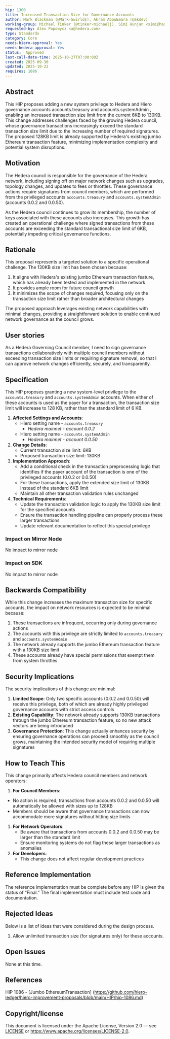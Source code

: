 ```yaml
---
hip: 1300 
title: Increased Transaction Size for Governance Accounts
author: Mark Blackman (@Mark-Swirlds), Akram AbouEmara (@akdev)
working-group: Michael Tinker (@tinker-michaelj), Simi Hunjan <simi@hashgraph.com>
requested-by: Alex Popowycz <a@hedera.com> 
type: Standards
category: Core
needs-hiero-approval: Yes 
needs-hedera-approval: Yes
status:  Approved
last-call-date-time: 2025-10-27T07:00:00Z
created: 2025-09-30 
updated: 2025-10-22
requires: 1086
---
```


## Abstract

This HIP proposes adding a new system privilege to Hedera and Hiero governance accounts accounts.treasury and accounts.systemAdmin , enabling an increased transaction size limit from the current 6KB to 130KB. This change addresses challenges faced by the growing Hedera council, whose governance transactions increasingly exceed the standard transaction size limit due to the increasing number of required signatures. The proposed 128KB limit is already supported by Hedera's existing jumbo Ethereum transaction feature, minimizing implementation complexity and potential system disruptions.

## Motivation

The Hedera council is responsible for the governance of the Hedera network, including signing off on major network changes such as upgrades, topology changes, and updates to fees or throttles. These governance actions require signatures from council members, which are performed from the privileged accounts `accounts.treasury` and `accounts.systemAdmin` (accounts 0.0.2 and 0.0.50).

As the Hedera council continues to grow its membership, the number of keys associated with these accounts also increases. This growth has created an operational challenge where signed transactions from these accounts are exceeding the standard transactional size limit of 6KB, potentially impeding critical governance functions.

## Rationale

This proposal represents a targeted solution to a specific operational challenge. The 130KB size limit has been chosen because:

1. It aligns with Hedera's existing jumbo Ethereum transaction feature, which has already been tested and implemented in the network
2. It provides ample room for future council growth
3. It minimizes the scope of changes required, focusing only on the transaction size limit rather than broader architectural changes

The proposed approach leverages existing network capabilities with minimal changes, providing a straightforward solution to enable continued network governance as the council grows.

## User stories

As a Hedera Governing Council member, I need to sign governance transactions collaboratively with multiple council members without exceeding transaction size limits or requiring signature removal, so that I can approve network changes efficiently, securely, and transparently.

## Specification

This HIP proposes granting a new system-level privilege to the `accounts.treasury` and `accounts.systemAdmin` accounts. When either of these accounts is used as the payer for a transaction, the transaction size limit will increase to 128 KB, rather than the standard limit of 6 KB.

1. **Affected Settings and Accounts**:
    - Hiero  setting name - `accounts.treasury`
        - *Hedera mainnet - account 0.0.2*
    - Hiero setting name -  `accounts.systemAdmin`
        - *Hedera mainnet  - account 0.0.50*
2. **Change Details**:
    - Current transaction size limit: 6KB
    - Proposed transaction size limit: 130KB
3. **Implementation Approach**:
    - Add a conditional check in the transaction preprocessing logic that identifies if the payer account of the transaction is one of the privileged accounts (0.0.2 or 0.0.50)
    - For these transactions, apply the extended size limit of 130KB instead of the standard 6KB limit
    - Maintain all other transaction validation rules unchanged
4. **Technical Requirements**:
    - Update the transaction validation logic to apply the 130KB size limit for the specified accounts
    - Ensure the transaction handling pipeline can properly process these larger transactions
    - Update relevant documentation to reflect this special privilege

### Impact on Mirror Node

No impact to mirror node

### Impact on SDK

No impact to mirror node
 
## Backwards Compatibility

While this change increases the maximum transaction size for specific accounts, the impact on network resources is expected to be minimal because:

1. These transactions are infrequent, occurring only during governance actions
2. The accounts with this privilege are strictly limited to `accounts.treasury` and `accounts.systemAdmin` 
3. The network already supports the jumbo Ethereum transaction feature with a 130KB size limit
4. These accounts already have special permissions that exempt them from system throttles

## Security Implications

The security implications of this change are minimal:

1. **Limited Scope**: Only two specific accounts (0.0.2 and 0.0.50) will receive this privilege, both of which are already highly privileged governance accounts with strict access controls
2. **Existing Capability**: The network already supports 130KB transactions through the jumbo Ethereum transaction feature, so no new attack vectors are being introduced
3. **Governance Protection**: This change actually enhances security by ensuring governance operations can proceed smoothly as the council grows, maintaining the intended security model of requiring multiple signatures

## How to Teach This

This change primarily affects Hedera council members and network operators:

1. **For Council Members**:
- No action is required; transactions from accounts 0.0.2 and 0.0.50 will automatically be allowed with sizes up to 128KB
- Members should be aware that governance transactions can now accommodate more signatures without hitting size limits
1. **For Network Operators**:
    - Be aware that transactions from accounts 0.0.2 and 0.0.50 may be larger than the standard limit
    - Ensure monitoring systems do not flag these larger transactions as anomalies
2. **For Developers**:
    - This change does not affect regular development practices

## Reference Implementation
The reference implementation must be complete before any HIP is given the status
of “Final.” The final implementation must include test code and documentation.

## Rejected Ideas
Below is a list of ideas that were considered during the design process.

1. Allow unlimited transaction size (for signatures only) for these accounts.

## Open Issues

None at this time.

## References

HIP 1086 - [Jumbo EthereumTransaction] (https://github.com/hiero-ledger/hiero-improvement-proposals/blob/main/HIP/hip-1086.md)

## Copyright/license
This document is licensed under the Apache License, Version 2.0 —
see [LICENSE](../LICENSE) or <https://www.apache.org/licenses/LICENSE-2.0>.
